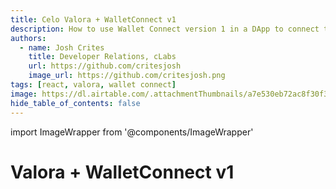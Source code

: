 ```yaml
---
title: Celo Valora + WalletConnect v1
description: How to use Wallet Connect version 1 in a DApp to connect to Valora.
authors:
  - name: Josh Crites
    title: Developer Relations, cLabs
    url: https://github.com/critesjosh
    image_url: https://github.com/critesjosh.png
tags: [react, valora, wallet connect]
image: https://dl.airtable.com/.attachmentThumbnails/a7e530eb72ac8f30f37c0a3447ef0e7d/72e944da
hide_table_of_contents: false
---
```


import ImageWrapper from '@components/ImageWrapper'

# Valora + WalletConnect v1

